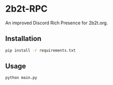 # 2b2t-RPC
An improved Discord Rich Presence for 2b2t.org.

## Installation
```sh
pip install -r requirements.txt
```

## Usage
```sh
python main.py
```
